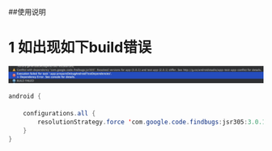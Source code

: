 ##使用说明
# 1 如出现如下build错误
![](doc/build_error.png)
```Java
android {

    configurations.all {
        resolutionStrategy.force 'com.google.code.findbugs:jsr305:3.0.1'
    }
}
```
